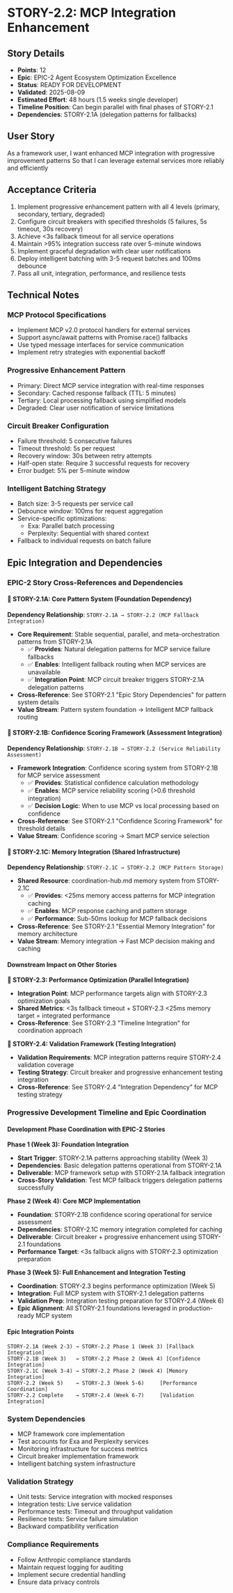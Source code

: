 # STORY-2.2: MCP Integration Enhancement

## Story Details
- **Points**: 12
- **Epic**: EPIC-2 Agent Ecosystem Optimization Excellence
- **Status**: READY FOR DEVELOPMENT
- **Validated**: 2025-08-09
- **Estimated Effort**: 48 hours (1.5 weeks single developer)
- **Timeline Position**: Can begin parallel with final phases of STORY-2.1
- **Dependencies**: STORY-2.1A (delegation patterns for fallbacks)

## User Story
As a framework user,
I want enhanced MCP integration with progressive improvement patterns
So that I can leverage external services more reliably and efficiently

## Acceptance Criteria
1. Implement progressive enhancement pattern with all 4 levels (primary, secondary, tertiary, degraded)
2. Configure circuit breakers with specified thresholds (5 failures, 5s timeout, 30s recovery)
3. Achieve <3s fallback timeout for all service operations
4. Maintain >95% integration success rate over 5-minute windows
5. Implement graceful degradation with clear user notifications
6. Deploy intelligent batching with 3-5 request batches and 100ms debounce
7. Pass all unit, integration, performance, and resilience tests

## Technical Notes
### MCP Protocol Specifications
- Implement MCP v2.0 protocol handlers for external services
- Support async/await patterns with Promise.race() fallbacks
- Use typed message interfaces for service communication
- Implement retry strategies with exponential backoff

### Progressive Enhancement Pattern
- Primary: Direct MCP service integration with real-time responses
- Secondary: Cached response fallback (TTL: 5 minutes)
- Tertiary: Local processing fallback using simplified models
- Degraded: Clear user notification of service limitations

### Circuit Breaker Configuration
- Failure threshold: 5 consecutive failures
- Timeout threshold: 5s per request
- Recovery window: 30s between retry attempts
- Half-open state: Require 3 successful requests for recovery
- Error budget: 5% per 5-minute window

### Intelligent Batching Strategy
- Batch size: 3-5 requests per service call
- Debounce window: 100ms for request aggregation
- Service-specific optimizations:
  - Exa: Parallel batch processing
  - Perplexity: Sequential with shared context
- Fallback to individual requests on batch failure

## Epic Integration and Dependencies

### EPIC-2 Story Cross-References and Dependencies

#### 🔗 STORY-2.1A: Core Pattern System (Foundation Dependency)
**Dependency Relationship**: `STORY-2.1A → STORY-2.2 (MCP Fallback Integration)`
- **Core Requirement**: Stable sequential, parallel, and meta-orchestration patterns from STORY-2.1A
  - ✅ **Provides**: Natural delegation patterns for MCP service failure fallbacks
  - ✅ **Enables**: Intelligent fallback routing when MCP services are unavailable
  - ✅ **Integration Point**: MCP circuit breaker triggers STORY-2.1A delegation patterns
- **Cross-Reference**: See STORY-2.1 "Epic Story Dependencies" for pattern system details
- **Value Stream**: Pattern system foundation → Intelligent MCP fallback routing

#### 🔗 STORY-2.1B: Confidence Scoring Framework (Assessment Integration)
**Dependency Relationship**: `STORY-2.1B → STORY-2.2 (Service Reliability Assessment)`
- **Framework Integration**: Confidence scoring system from STORY-2.1B for MCP service assessment
  - ✅ **Provides**: Statistical confidence calculation methodology
  - ✅ **Enables**: MCP service reliability scoring (>0.6 threshold integration)
  - ✅ **Decision Logic**: When to use MCP vs local processing based on confidence
- **Cross-Reference**: See STORY-2.1 "Confidence Scoring Framework" for threshold details
- **Value Stream**: Confidence scoring → Smart MCP service selection

#### 🔗 STORY-2.1C: Memory Integration (Shared Infrastructure)
**Dependency Relationship**: `STORY-2.1C → STORY-2.2 (MCP Pattern Storage)`
- **Shared Resource**: coordination-hub.md memory system from STORY-2.1C
  - ✅ **Provides**: <25ms memory access patterns for MCP integration caching
  - ✅ **Enables**: MCP response caching and pattern storage
  - ✅ **Performance**: Sub-50ms lookup for MCP fallback decisions
- **Cross-Reference**: See STORY-2.1 "Essential Memory Integration" for memory architecture
- **Value Stream**: Memory integration → Fast MCP decision making and caching

#### Downstream Impact on Other Stories

**🔗 STORY-2.3: Performance Optimization (Parallel Integration)**
- **Integration Point**: MCP performance targets align with STORY-2.3 optimization goals
- **Shared Metrics**: <3s fallback timeout + STORY-2.3 <25ms memory target = integrated performance
- **Cross-Reference**: See STORY-2.3 "Timeline Integration" for coordination approach

**🔗 STORY-2.4: Validation Framework (Testing Integration)**
- **Validation Requirements**: MCP integration patterns require STORY-2.4 validation coverage
- **Testing Strategy**: Circuit breaker and progressive enhancement testing integration
- **Cross-Reference**: See STORY-2.4 "Integration Dependency" for MCP testing strategy

### Progressive Development Timeline and Epic Coordination

#### Development Phase Coordination with EPIC-2 Stories

**Phase 1 (Week 3): Foundation Integration**
- **Start Trigger**: STORY-2.1A patterns approaching stability (Week 3)
- **Dependencies**: Basic delegation patterns operational from STORY-2.1A
- **Deliverable**: MCP framework setup with STORY-2.1A fallback integration
- **Cross-Story Validation**: Test MCP fallback triggers delegation patterns successfully

**Phase 2 (Week 4): Core MCP Implementation**
- **Foundation**: STORY-2.1B confidence scoring operational for service assessment
- **Dependencies**: STORY-2.1C memory integration completed for caching
- **Deliverable**: Circuit breaker + progressive enhancement using STORY-2.1 foundations
- **Performance Target**: <3s fallback aligns with STORY-2.3 optimization preparation

**Phase 3 (Week 5): Full Enhancement and Integration Testing**
- **Coordination**: STORY-2.3 begins performance optimization (Week 5)
- **Integration**: Full MCP system with STORY-2.1 delegation patterns
- **Validation Prep**: Integration testing preparation for STORY-2.4 (Week 6)
- **Epic Alignment**: All STORY-2.1 foundations leveraged in production-ready MCP system

#### Epic Integration Points
```
STORY-2.1A (Week 2-3) → STORY-2.2 Phase 1 (Week 3) [Fallback Integration]
STORY-2.1B (Week 3)   → STORY-2.2 Phase 2 (Week 4) [Confidence Integration]
STORY-2.1C (Week 3-4) → STORY-2.2 Phase 2 (Week 4) [Memory Integration]
STORY-2.2 (Week 5)    → STORY-2.3 (Week 5-6)     [Performance Coordination]
STORY-2.2 Complete    → STORY-2.4 (Week 6-7)     [Validation Integration]
```

### System Dependencies
- MCP framework core implementation
- Test accounts for Exa and Perplexity services
- Monitoring infrastructure for success metrics
- Circuit breaker implementation framework
- Intelligent batching system infrastructure

### Validation Strategy
- Unit tests: Service integration with mocked responses
- Integration tests: Live service validation
- Performance tests: Timeout and throughput validation
- Resilience tests: Service failure simulation
- Backward compatibility verification

### Compliance Requirements
- Follow Anthropic compliance standards
- Maintain request logging for auditing
- Implement secure credential handling
- Ensure data privacy controls